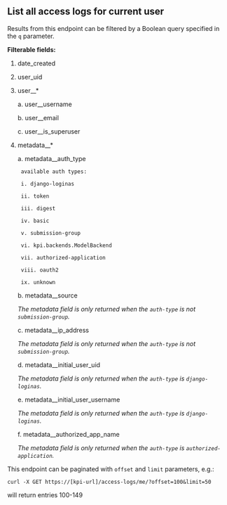 ## List all access logs for current user

Results from this endpoint can be filtered by a Boolean query
specified in the `q` parameter.

**Filterable fields:**

1. date_created

2. user_uid

3. user__*

    a. user__username

    b. user__email

    c. user__is_superuser

4. metadata__*

    a. metadata__auth_type

        available auth types:

        i. django-loginas

        ii. token

        iii. digest

        iv. basic

        v. submission-group

        vi. kpi.backends.ModelBackend

        vii. authorized-application

        viii. oauth2

        ix. unknown

    b. metadata__source

      _The metadata field is only returned when the `auth-type` is not `submission-group`._

    c. metadata__ip_address

      _The metadata field is only returned when the `auth-type` is not `submission-group`._

    d. metadata__initial_user_uid

     _The metadata field is only returned when the `auth-type` is  `django-loginas`._

    e. metadata__initial_user_username

     _The metadata field is only returned when the `auth-type` is `django-loginas`._

    f. metadata__authorized_app_name

    _The metadata field is only returned when the `auth-type` is `authorized-application`._

This endpoint can be paginated with `offset` and `limit` parameters, e.g.:

```shell
curl -X GET https://[kpi-url]/access-logs/me/?offset=100&limit=50
```

will return entries 100-149
